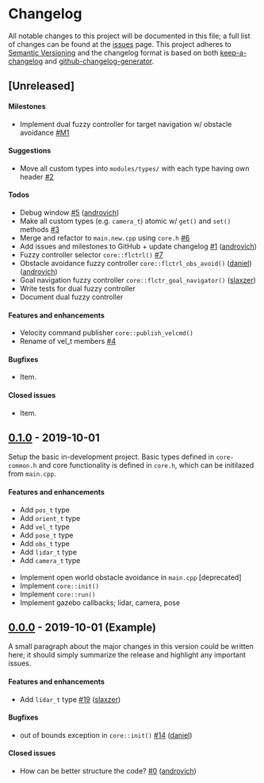 # Changelog

All notable changes to this project will be documented in this file; a full list of changes can be found at the [issues] page. This project adheres to [Semantic Versioning] and the changelog format is based on both [keep-a-changelog] and [github-changelog-generator].

<!-- ------------------------------------------------------------------------------------------------------------------------------ -->

## [Unreleased]

#### Milestones

- Implement dual fuzzy controller for target navigation w/ obstacle avoidance [\#M1]

#### Suggestions

- Move all custom types into `modules/types/` with each type having own header [\#2]

#### Todos

- Debug window [\#5] ([androvich])
- Make all custom types (e.g. `camera_t`) atomic w/ `get()` and `set()` methods [\#3]
- Merge and refactor to `main.new.cpp` using `core.h` [\#6]
- Add issues and milestones to GitHub + update changelog [\#1] ([androvich])
- Fuzzy controller selector `core::flctrl()` [\#7]
- Obstacle avoidance fuzzy controller `core::flctrl_obs_avoid()` ([daniel])([androvich])
- Goal navigation fuzzy controller `core::flctr_goal_navigator()` ([slaxzer])
- Write tests for dual fuzzy controller
- Document dual fuzzy controller

#### Features and enhancements

- Velocity command publisher `core::publish_velcmd()`
- Rename of vel_t members [\#4]

#### Bugfixes

- Item.

#### Closed issues

- Item.

<!-- ------------------------------------------------------------------------------------------------------------------------------ -->

## [0.1.0] - 2019-10-01
Setup the basic in-development project. Basic types defined in `core-common.h` and core functionality is defined in `core.h`, which can be initilazed from `main.cpp`.

#### Features and enhancements

- Add `pos_t` type
- Add `orient_t` type
- Add `vel_t` type
- Add `pose_t` type
- Add `obs_t` type
- Add `lidar_t` type
- Add `camera_t` type
</br></br>
- Implement open world obstacle avoidance in `main.cpp` [deprecated]
- Implement `core::init()`
- Implement `core::run()`
- Implement gazebo callbacks; lidar, camera, pose

<!-- ------------------------------------------------------------------------------------------------------------------------------ -->

## [0.0.0] - 2019-10-01 (Example)
A small paragraph about the major changes in this version could be written here; it should simply summarize the release and highlight any important issues.

#### Features and enhancements

- Add `lidar_t` type [\#19] ([slaxzer])

#### Bugfixes

- out of bounds exception in `core::init()` [\#14] ([daniel])

#### Closed issues

- How can be better structure the code? [\#0] ([androvich])

<!-- Links ------------------------------------------------------------------------------------------------------------------------ -->

<!-- -- External ------------------------------------------------------------------------------------------------------------------ -->

[Semantic Versioning]: https://semver.org/spec/v2.0.0.html
[keep-a-changelog]: https://github.com/olivierlacan/keep-a-changelog
[github-changelog-generator]: https://github.com/github-changelog-generator/github-changelog-generator
[issues]: https://github.com/martinandrovich/rb-pro5/issues

<!-- -- Releases ------------------------------------------------------------------------------------------------------------------ -->

[0.1.0]: https://github.com/martinandrovich/rb-pro5/releases/tag/v0.1.0
[0.0.0]: #changelog

<!-- -- Milestones----------------------------------------------------------------------------------------------------------------- -->

[\#M1]:  https://github.com/martinandrovich/rb-pro5/milestone/1

<!-- -- Issues -------------------------------------------------------------------------------------------------------------------- -->

[\#19]:  https://github.com/github-changelog-generator/github-changelog-generator/issues/19
[\#14]:  https://github.com/github-changelog-generator/github-changelog-generator/issues/19
[\#7]:   https://github.com/martinandrovich/rb-pro5/issues/7
[\#6]:   https://github.com/martinandrovich/rb-pro5/issues/6
[\#5]:   https://github.com/martinandrovich/rb-pro5/issues/5
[\#4]:   https://github.com/martinandrovich/rb-pro5/issues/4
[\#3]:   https://github.com/martinandrovich/rb-pro5/issues/3
[\#2]:   https://github.com/martinandrovich/rb-pro5/issues/2
[\#1]:   https://github.com/martinandrovich/rb-pro5/issues/1
[\#0]:   https://github.com/github-changelog-generator/github-changelog-generator/issues/19

<!-- -- Identities ---------------------------------------------------------------------------------------------------------------- -->

[androvich]: https:/github.com/martinandrovich
[daniel]: https://github.com/dscho15
[slaxzer]: https://github.com/slaxzer96
